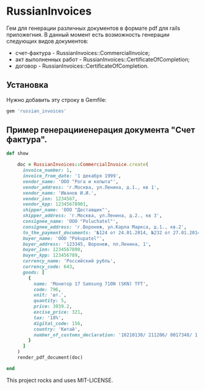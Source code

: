 # RussianInvoices
Гем для генерации различных документов в формате pdf для rails приложегния.
В данный момент есть возможность генерации следующих видов документов:
* счет-фактура - RussianInvoices::CommercialInvoice;
* акт выполненных работ - RussianInvoices::CertificateOfCompletion;
* договор - RussianInvoices::CertificateOfCompletion.


## Установка

Нужно добавить эту строку в Gemfile:
``` ruby
gem 'russian_invoices'
```

## Пример генерацииенерация документа "Счет фактура".

``` ruby
def show

    doc = RussianInvoices::CommercialInvoice.create(
      invoice_number: 1,
      invoice_from_date: '1 декабря 1999',
      vendor_name: 'ООО "Рога и копыта"',
      vendor_address: 'г.Москва, ул.Ленина, д.1., кв 1',
      vendor_name: 'Иванов И.И.',
      vendor_inn: 1234567,
      vendor_kpp: 12345678901,
      shipper_name: 'ООО "Доставщик"',
      shipper_address: 'г.Москва, ул.Ленина, д.2., кв 3',
      consignee_name: 'ООО "Poluchatel"',
      consignee_address: 'г.Воронеж, ул.Карла Маркса, д.1., кв.2',
      to_the_payment_documents: '№124 от 24.01.2014, №232 от 27.01.2014',
      buyer_name: 'ООО "Pokupatel"',
      buyer_address: '123345, Воронеж, пл.Ленина, 1',
      buyer_inn: 1234567890,
      buyer_kpp: 123456789,
      currency_name: 'Российский рубль',
      currency_code: 643,
      goods: [
        {
          name: 'Монитор 17 Samsung 710N (SKN) TFT',
          code: 796,
          unit: 'шт.',
          quantity: 5,
          price: 3039.2,
          excise_price: 321,
          tax: '18%',
          digital_code: 156,
          country: 'Китай',
          number_of_customs_declaration: '10210130/ 211206/ 0017348/ 1'
        }
      ]
    )
    render_pdf_document(doc)

end
```



This project rocks and uses MIT-LICENSE.
